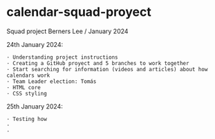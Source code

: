 # calendar-squad-proyect

Squad project Berners Lee / January 2024

24th January 2024:

    · Understanding project instructions
    · Creating a GitHub proyect and 5 branches to work together
    · Start searching for information (videos and articles) about how calendars work
    · Team Leader election: Tomás
    · HTML core
    · CSS styling

25th January 2024:

    · Testing how
    ·
    ·
